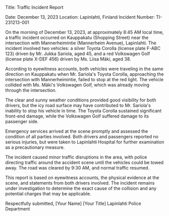  Title: Traffic Incident Report

Date: December 13, 2023
Location: Lapinlahti, Finland
Incident Number: TI-231213-001

On the morning of December 13, 2023, at approximately 8:45 AM local time, a traffic incident occurred on Kauppakatu (Shopping Street) near the intersection with Mannerheimintie (Mannerheim Avenue), Lapinlahti. The incident involved two vehicles: a silver Toyota Corolla (license plate F-ABC 123) driven by Mr. Jukka Sariola, aged 45, and a red Volkswagen Golf (license plate X-DEF 456) driven by Ms. Liisa Mäki, aged 38.

According to eyewitness accounts, both vehicles were traveling in the same direction on Kauppakatu when Mr. Sariola's Toyota Corolla, approaching the intersection with Mannerheimintie, failed to stop at the red light. The vehicle collided with Ms. Mäki's Volkswagen Golf, which was already moving through the intersection.

The clear and sunny weather conditions provided good visibility for both drivers, but the icy road surface may have contributed to Mr. Sariola's inability to stop his vehicle in time. The Toyota Corolla sustained significant front-end damage, while the Volkswagen Golf suffered damage to its passenger side.

Emergency services arrived at the scene promptly and assessed the condition of all parties involved. Both drivers and passengers reported no serious injuries, but were taken to Lapinlahti Hospital for further examination as a precautionary measure.

The incident caused minor traffic disruptions in the area, with police directing traffic around the accident scene until the vehicles could be towed away. The road was cleared by 9:30 AM, and normal traffic resumed.

This report is based on eyewitness accounts, the physical evidence at the scene, and statements from both drivers involved. The incident remains under investigation to determine the exact cause of the collision and any potential charges that may be applicable.

Respectfully submitted,
[Your Name]
[Your Title]
Lapinlahti Police Department